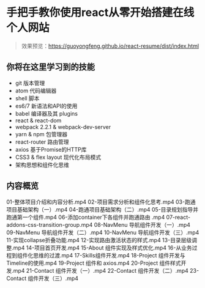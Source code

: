 # 手把手教你使用react从零开始搭建在线个人网站

> 效果预览：https://guoyongfeng.github.io/react-resume/dist/index.html

## 你将在这里学习到的技能

- git 版本管理
- atom 代码编辑器
- shell 脚本
- es6/7 新语法和API的使用
- babel 编译器及其 plugins
- react & react-dom
- webpack 2.2.1 & webpack-dev-server
- yarn & npm 包管理器
- react-router 路由管理
- axios 基于Promise的HTTP库
- CSS3 & flex layout 现代化布局模式
- 架构思想和组件化思维

## 内容概览

01-整体项目介绍和内容分析.mp4
02-项目需求分析和组件化思考.mp4
03-跑通项目基础架构（一）.mp4
04-跑通项目基础架构（二）.mp4
05-目录规划指导并跑通第一个组件.mp4
06-添加container下各组件并跑通路由 .mp4
07-react-addons-css-transition-group.mp4
08-NavMenu 导航组件开发（一）.mp4
09-NavMenu 导航组件开发（二）.mp4
10-NavMenu 导航组件开发（三）.mp4
11-实现collapse折叠功能.mp4
12-实现路由激活状态的样式.mp4
13-目录层级调整.mp4
14-项目首页开发.mp4
15-About 组件实现及样式优化.mp4
16-从业务过程到组件化思维的过渡.mp4
17-Skills组件开发.mp4
18-Project 组件开发与Timeline的使用.mp4
19-Project 组件和 axios.mp4
20-Project 组件样式开发.mp4
21-Contact 组件开发（一）.mp4
22-Contact 组件开发（二）.mp4
23-Contact 组件开发（三）.mp4
